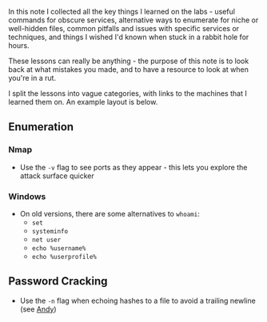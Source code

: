 In this note I collected all the key things I learned on the labs - useful commands for obscure services, alternative ways to enumerate for niche or well-hidden files, common pitfalls and issues with specific services or techniques, and things I wished I'd known when stuck in a rabbit hole for hours.

These lessons can really be anything - the purpose of this note is to look back at what mistakes you made, and to have a resource to look at when you're in a rut.

I split the lessons into vague categories, with links to the machines that I learned them on. An example layout is below.

## Enumeration

### Nmap

- Use the `-v` flag to see ports as they appear - this lets you explore the attack surface quicker

### Windows

- On old versions, there are some alternatives to `whoami`:
	- `set`
	- `systeminfo`
	- `net user`
	- `echo %username%`
	- `echo %userprofile%`

## Password Cracking

- Use the `-n` flag when echoing hashes to a file to avoid a trailing newline (see [Andy](Funnel%20Index.md.md))